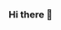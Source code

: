 ### Hi there 👋

<!--
**cakiryusuff/cakiryusuff** is a ✨ _special_ ✨ repository because its `README.md` (this file) appears on your GitHub profile.

Here are some ideas to get you started:

- 🔭 I’m currently working on 
- 🌱 I’m currently learning ...
- 👯 I’m looking to collaborate on ...
- 🤔 I’m looking for help with ...
- 💬 Ask me about ...
- 📫 How to reach me: [instagram](https://www.instagram.com/cakir_yusuff/?hl=tr)
- 😄 Pronouns: ...
- ⚡ Fun fact: ...
-->
